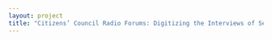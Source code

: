 ```yaml
--- 
layout: project 
title: "Citizens’ Council Radio Forums: Digitizing the Interviews of Segregationist Politicians, 1957-1966" 
---
```



